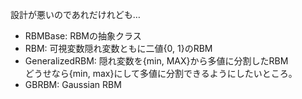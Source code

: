 設計が悪いのであれだけれども…

- RBMBase: RBMの抽象クラス
- RBM: 可視変数隠れ変数ともに二値{0, 1}のRBM
- GeneralizedRBM: 隠れ変数を{min, MAX}から多値に分割したRBM
\
どうせなら{min, max}にして多値に分割できるようにしたいところ。
- GBRBM: Gaussian RBM

